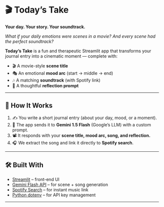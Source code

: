 # 🎬 Today’s Take

**Your day. Your story. Your soundtrack.**

_What if your daily emotions were scenes in a movie? And every scene had the perfect soundtrack?_

**Today’s Take** is a fun and therapeutic Streamlit app that transforms your journal entry into a cinematic moment — complete with:

- 🎬 A movie-style **scene title**
- 🎭 An emotional **mood arc** (start → middle → end)
- 🎶 A matching **soundtrack** (with Spotify link)
- 💬 A thoughtful **reflection prompt**

---

## 🧠 How It Works

1. ✍️ You write a short journal entry (about your day, mood, or a moment).
2. 🤖 The app sends it to **Gemini 1.5 Flash** (Google’s LLM) with a custom prompt.
3. 📽️ It responds with your **scene title, mood arc, song, and reflection.**
4. 🎧 We extract the song and link it directly to **Spotify search**.

---

## 🛠 Built With

- [Streamlit](https://streamlit.io/) – front-end UI
- [Gemini Flash API](https://ai.google.dev/) – for scene + song generation
- [Spotify Search](https://open.spotify.com/) – for instant music link
- [Python dotenv](https://pypi.org/project/python-dotenv/) – for API key management

---
